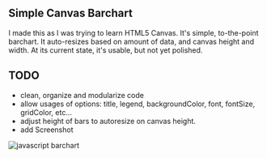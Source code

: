 Simple Canvas Barchart
----------------------
I made this as I was trying to learn HTML5 Canvas. It's simple, to-the-point barchart. It auto-resizes based on amount of data, and canvas height and width. At its current state, it's usable, but not yet polished.

TODO
----
- clean, organize and modularize code
- allow usages of options: title, legend, backgroundColor, font, fontSize, gridColor, etc...
- adjust height of bars to autoresize on canvas height.
- add Screenshot

![javascript barchart](https://raw.github.com/jancarloviray/Canvas-Barchart/master/screenshot.jpg)